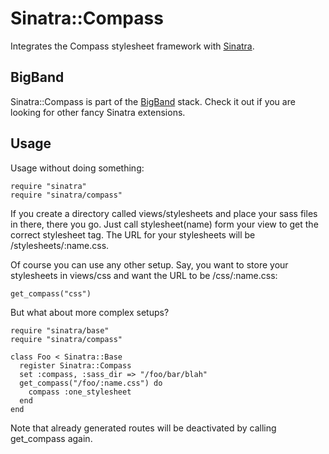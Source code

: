 Sinatra::Compass
================

Integrates the Compass stylesheet framework with [Sinatra](http://sinatrarb.com).

BigBand
-------

Sinatra::Compass is part of the [BigBand](http://github.com/rkh/big_band) stack.
Check it out if you are looking for other fancy Sinatra extensions.

Usage
-----

Usage without doing something:

    require "sinatra"
    require "sinatra/compass"

If you create a directory called views/stylesheets and place your
sass files in there, there you go. Just call stylesheet(name) form
your view to get the correct stylesheet tag. The URL for your
stylesheets will be /stylesheets/:name.css.

Of course you can use any other setup. Say, you want to store your
stylesheets in views/css and want the URL to be /css/:name.css:

    get_compass("css")

But what about more complex setups?

    require "sinatra/base"
    require "sinatra/compass"

    class Foo < Sinatra::Base
      register Sinatra::Compass
      set :compass, :sass_dir => "/foo/bar/blah"
      get_compass("/foo/:name.css") do
        compass :one_stylesheet
      end
    end

Note that already generated routes will be deactivated by calling
get_compass again.